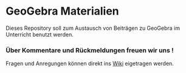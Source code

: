 GeoGebra Materialien
====================

Dieses Repository soll zum Austausch von Beiträgen zu
GeoGebra im Unterricht benutzt werden.


### Über Kommentare und Rückmeldungen freuen wir uns !
Fragen und Anregungen können direkt ins [Wiki](https://github.com/mgje/geogebra/wiki) eigetragen werden.

